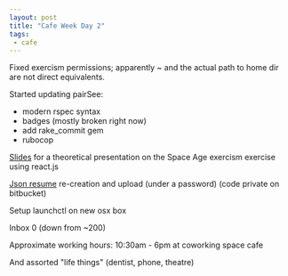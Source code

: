 ```yaml
---
layout: post
title: "Cafe Week Day 2"
tags:
 - cafe
---
```


Fixed exercism permissions; apparently ~ and the actual path to home dir are not direct equivalents. 

Started updating pairSee:

- modern rspec syntax
- badges (mostly broken right now)
- add rake_commit gem
- rubocop

[Slides](https://compwron.github.io/presentations/space_age/index.html) for a theoretical presentation on the Space Age exercism exercise using react.js 

[Json resume](https://registry.jsonresume.org/compiledwrong) re-creation and upload (under a password) (code private on bitbucket)

Setup launchctl on new osx box

Inbox 0 (down from ~200)

Approximate working hours: 10:30am - 6pm at coworking space cafe

And assorted "life things" (dentist, phone, theatre)


